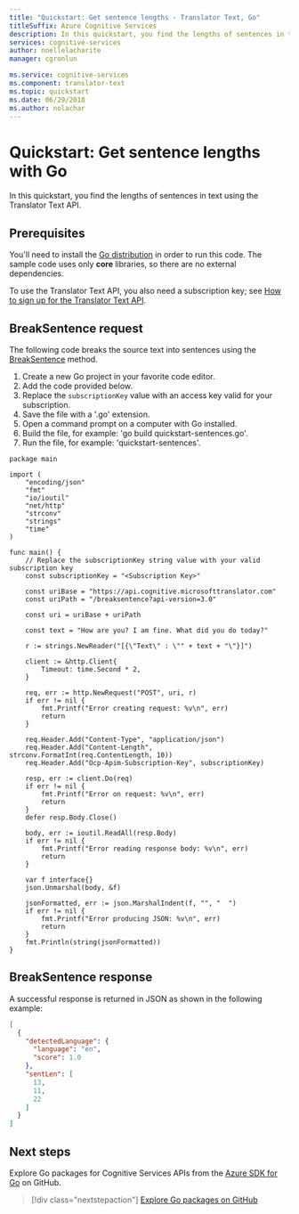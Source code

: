 ```yaml
---
title: "Quickstart: Get sentence lengths - Translator Text, Go"
titleSuffix: Azure Cognitive Services
description: In this quickstart, you find the lengths of sentences in text using the Translator Text API with Go.
services: cognitive-services
author: noellelacharite
manager: cgronlun

ms.service: cognitive-services
ms.component: translator-text
ms.topic: quickstart
ms.date: 06/29/2018
ms.author: nolachar
---
```

# Quickstart: Get sentence lengths with Go

In this quickstart, you find the lengths of sentences in text using the Translator Text API.

## Prerequisites

You'll need to install the [Go distribution](https://golang.org/doc/install) in order to run this code. The sample code uses only **core** libraries, so there are no external dependencies.

To use the Translator Text API, you also need a subscription key; see [How to sign up for the Translator Text API](translator-text-how-to-signup.md).

## BreakSentence request

The following code breaks the source text into sentences using the [BreakSentence](./reference/v3-0-break-sentence.md) method.

1. Create a new Go project in your favorite code editor.
2. Add the code provided below.
3. Replace the `subscriptionKey` value with an access key valid for your subscription.
4. Save the file with a '.go' extension.
5. Open a command prompt on a computer with Go installed.
6. Build the file, for example: 'go build quickstart-sentences.go'.
7. Run the file, for example: 'quickstart-sentences'.

```golang
package main

import (
    "encoding/json"
    "fmt"
    "io/ioutil"
    "net/http"
    "strconv"
    "strings"
    "time"
)

func main() {
    // Replace the subscriptionKey string value with your valid subscription key
    const subscriptionKey = "<Subscription Key>"

    const uriBase = "https://api.cognitive.microsofttranslator.com"
    const uriPath = "/breaksentence?api-version=3.0"

    const uri = uriBase + uriPath

    const text = "How are you? I am fine. What did you do today?"

    r := strings.NewReader("[{\"Text\" : \"" + text + "\"}]")

    client := &http.Client{
        Timeout: time.Second * 2,
    }

    req, err := http.NewRequest("POST", uri, r)
    if err != nil {
        fmt.Printf("Error creating request: %v\n", err)
        return
    }

    req.Header.Add("Content-Type", "application/json")
    req.Header.Add("Content-Length", strconv.FormatInt(req.ContentLength, 10))
    req.Header.Add("Ocp-Apim-Subscription-Key", subscriptionKey)

    resp, err := client.Do(req)
    if err != nil {
        fmt.Printf("Error on request: %v\n", err)
        return
    }
    defer resp.Body.Close()

    body, err := ioutil.ReadAll(resp.Body)
    if err != nil {
        fmt.Printf("Error reading response body: %v\n", err)
        return
    }

    var f interface{}
    json.Unmarshal(body, &f)

    jsonFormatted, err := json.MarshalIndent(f, "", "  ")
    if err != nil {
        fmt.Printf("Error producing JSON: %v\n", err)
        return
    }
    fmt.Println(string(jsonFormatted))
}
```

## BreakSentence response

A successful response is returned in JSON as shown in the following example:

```json
[
  {
    "detectedLanguage": {
      "language": "en",
      "score": 1.0
    },
    "sentLen": [
      13,
      11,
      22
    ]
  }
]
```

## Next steps

Explore Go packages for Cognitive Services APIs from the [Azure SDK for Go](https://github.com/Azure/azure-sdk-for-go) on GitHub.

> [!div class="nextstepaction"]
> [Explore Go packages on GitHub](https://github.com/Azure/azure-sdk-for-go/tree/master/services/cognitiveservices)
